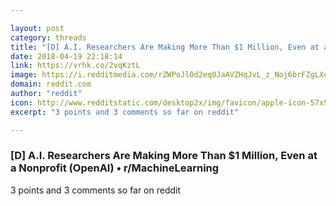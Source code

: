```yaml
---

layout: post
category: threads
title: "[D] A.I. Researchers Are Making More Than $1 Million, Even at a Nonprofit (OpenAI)"
date: 2018-04-19 22:18:14
link: https://vrhk.co/2vqKztL
image: https://i.redditmedia.com/rZWPoJl0d2eq0JaAVZHqJvL_z_Noj6brFZgLXcbZTfY.jpg?w=320&s=8b089539a3093ce864fb6d73a6df22dd
domain: reddit.com
author: "reddit"
icon: http://www.redditstatic.com/desktop2x/img/favicon/apple-icon-57x57.png
excerpt: "3 points and 3 comments so far on reddit"

---
```


### [D] A.I. Researchers Are Making More Than $1 Million, Even at a Nonprofit (OpenAI) • r/MachineLearning

3 points and 3 comments so far on reddit